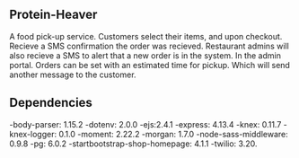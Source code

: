 ## Protein-Heaver
A food pick-up service. Customers select their items, and upon checkout. Recieve a SMS confirmation the order was recieved.
Restaurant admins will also recieve a SMS to alert that a new order is in the system. In the admin portal. Orders can be set with an estimated time for pickup. Which will send another message to the customer. 



## Dependencies

-body-parser: 1.15.2
-dotenv: 2.0.0
-ejs:2.4.1
-express: 4.13.4
-knex: 0.11.7
-knex-logger: 0.1.0
-moment: 2.22.2
-morgan: 1.7.0
-node-sass-middleware: 0.9.8
-pg: 6.0.2
-startbootstrap-shop-homepage: 4.1.1
-twilio: 3.20.
